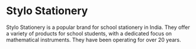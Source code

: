 # Stylo Stationery

Stylo Stationery is a popular brand for school stationery in India. They offer a variety of products for school students, with a dedicated focus on mathematical instruments. They have been operating for over 20 years.
